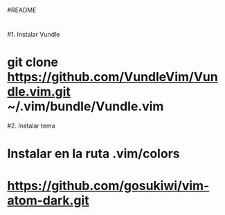 #README 
#
#1. Instalar Vundle 
#   	git clone https://github.com/VundleVim/Vundle.vim.git ~/.vim/bundle/Vundle.vim
#2. Instalar tema
#	Instalar en la ruta .vim/colors
#	https://github.com/gosukiwi/vim-atom-dark.git
